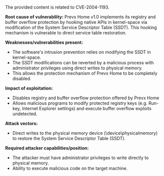 The provided content is related to CVE-2004-1193.

**Root cause of vulnerability:**
Prevx Home v1.0 implements its registry and buffer overflow protection by hooking native APIs in kernel-space via modification of the System Service Descriptor Table (SSDT). This hooking mechanism is vulnerable to direct service table restoration.

**Weaknesses/vulnerabilities present:**
- The software's intrusion prevention relies on modifying the SSDT in kernel-space.
- The SSDT modifications can be reverted by a malicious process with administrator privileges using direct writes to physical memory.
- This allows the protection mechanism of Prevx Home to be completely disabled.

**Impact of exploitation:**
- Disables registry and buffer overflow protection offered by Prevx Home
- Allows malicious programs to modify protected registry keys (e.g. Run-key, Internet Explorer settings) and execute buffer overflow exploits undetected.

**Attack vectors:**
- Direct writes to the physical memory device (\device\physicalmemory) to restore the System Service Descriptor Table (SSDT).

**Required attacker capabilities/position:**
- The attacker must have administrator privileges to write directly to physical memory.
- Ability to execute malicious code on the target machine.